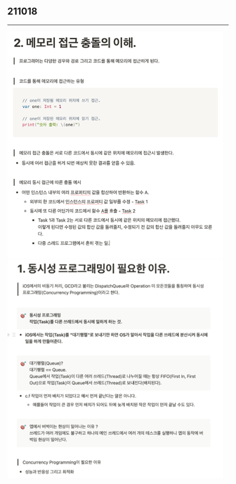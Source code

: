 ## 211018
- - -
 
<img width="491" alt="image" src="https://github.com/EmjayAhn/SquidGame/blob/master/VincentGeranium/image/211018Summary_1.png?raw=true">
<img width="491" alt="image" src="https://github.com/EmjayAhn/SquidGame/blob/master/VincentGeranium/image/211018Summary_2.png?raw=true">

